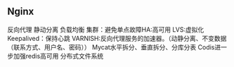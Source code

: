 ## Nginx
反向代理 静动分离 负载均衡
集群：避免单点故障HA:高可用 LVS:虚拟化 Keepalived：保持心跳
VARNISH:反向代理服务的加速器。（动静分离、不变数据（联系方式、用户名、密码））
Mycat水平拆分、垂直拆分、分库分表
Codis进一步加强redis高可用
分布式文件系统
















